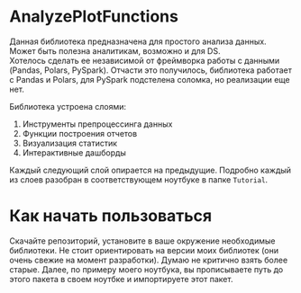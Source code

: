 # AnalyzePlotFunctions
Данная библиотека предназначена для простого анализа данных. Может быть полезна аналитикам, возможно и для DS.  
Хотелось сделать ее независимой от фреймворка работы с данными (Pandas, Polars, PySpark). 
Отчасти это получилось, библиотека работает с Pandas и Polars, для PySpark подстелена соломка, но реализации еще нет.

Библиотека устроена слоями:
1. Инструменты препроцессинга данных
2. Функции построения отчетов
3. Визуализация статистик
4. Интерактивные дашборды

Каждый следующий слой опирается на предыдущие.
Подробно каждый из слоев разобран в соответствующем ноутбуке в папке `Tutorial`.

# Как начать пользоваться
Скачайте репозиторий, установите в ваше окружение необходимые библиотеки.
Не стоит ориентировать на версии моих библиотек (они очень свежие на момент разработки). Думаю не критично взять более старые.
Далее, по примеру моего ноутбука, вы прописываете путь до этого пакета в своем ноутбке и импортируете этот пакет.

